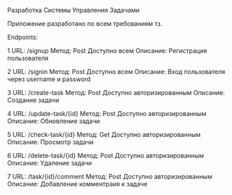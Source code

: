 Разработка Системы Управления Задачами

Приложение разработано по всем требованиям тз.

Endpoints:

1
URL: /signup
Метод: Post
Доступно всем
Описание: Регистрация пользователя 

2
URL: /signin
Метод: Post
Доступно всем
Описание: Вход пользователя через username и password

3
URL: /create-task
Метод: Post
Доступно авторизированным
Описание: Создание задачи

4
URL: /update-task/{id}
Метод: Post
Доступно авторизированным
Описание: Обновление задачи

5
URL: /check-task/{id}
Метод: Get
Доступно авторизированным
Описание: Просмотр задачи

6
URL: /delete-task/{id}
Метод: Post
Доступно авторизированным
Описание: Удаление задачи

7
URL: /task/{id}/comment
Метод: Post
Доступно авторизированным
Описание: Добавление комментраия к задаче
